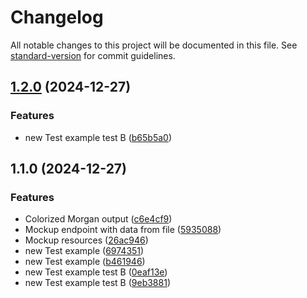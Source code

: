 # Changelog

All notable changes to this project will be documented in this file. See [standard-version](https://github.com/conventional-changelog/standard-version) for commit guidelines.

## [1.2.0](https://github.com/genaro14/express-template/compare/v1.1.0...v1.2.0) (2024-12-27)


### Features

* new Test example test B ([b65b5a0](https://github.com/genaro14/express-template/commit/b65b5a0ecd14b72a4c05591740c9075b2dab79aa))

## 1.1.0 (2024-12-27)


### Features

* Colorized Morgan output ([c6e4cf9](https://github.com/genaro14/express-template/commit/c6e4cf9f335bcbcf8970da72cef50a8d3d8e6efa))
* Mockup endpoint with data from file ([5935088](https://github.com/genaro14/express-template/commit/5935088645618f8bc4906f3a0b75048c644a284c))
* Mockup resources ([26ac946](https://github.com/genaro14/express-template/commit/26ac946d601af81aabb6096a8da3b3874e60202e))
* new Test example ([6974351](https://github.com/genaro14/express-template/commit/6974351910326dc6c36d7a94f8dc0ad081b649c1))
* new Test example ([b461946](https://github.com/genaro14/express-template/commit/b46194630d5594ee7763e839ee5068adbada9203))
* new Test example test B ([0eaf13e](https://github.com/genaro14/express-template/commit/0eaf13e2bb50dd7bb2520f2ffa63cd222d7accd4))
* new Test example test B ([9eb3881](https://github.com/genaro14/express-template/commit/9eb388177a5f0bc06b568dd10118ac640af5fe29))
